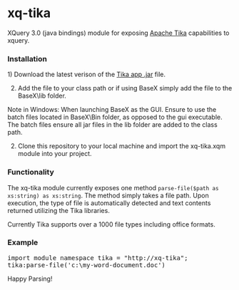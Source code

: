 # xq-tika
XQuery 3.0 (java bindings) module for exposing <a href="https://tika.apache.org/download.html">Apache Tika</a> capabilities to xquery.

<h3>Installation</h3>
1) Download the latest verison of the <a href="https://tika.apache.org/download.html">Tika app .jar</a> file. 

2) Add the file to your class path or if using BaseX simply add the file to the BaseX\lib folder. 
<p />
Note in Windows: When launching BaseX as the GUI. Ensure to use the batch files located in BaseX\Bin folder, as opposed to the gui executable. The batch files ensure all jar files in the lib folder are added to the class path. 
<p />

2) Clone this repository to your local machine and import the xq-tika.xqm module into your project.

<h3>Functionality</h3>
The xq-tika module currently exposes one method <code>parse-file($path as xs:string) as xs:string</code>. The method simply takes a file path. Upon execution, the type of file is automatically detected and text contents returned utilizing the Tika libraries. <p />

Currently Tika supports over a 1000 file types including office formats. <br />

<h3>Example</h3>

<pre>
import module namespace tika = "http://xq-tika";
tika:parse-file('c:\my-word-document.doc')
</pre>

Happy Parsing!



